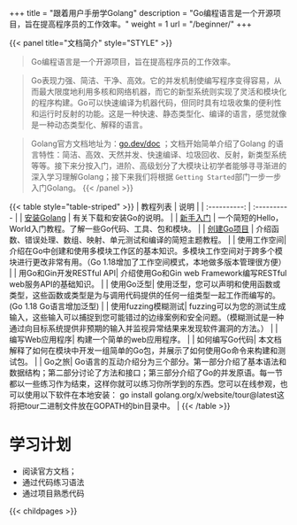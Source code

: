 +++
title = "跟着用户手册学Golang"
description = "Go编程语言是一个开源项目，旨在提高程序员的工作效率。"
weight = 1
url = "/beginner/"
+++

{{< panel title="文档简介" style="STYLE" >}}
> Go编程语言是一个开源项目，旨在提高程序员的工作效率。

> Go表现力强、简洁、干净、高效。它的并发机制使编写程序变得容易，从而最大限度地利用多核和网络机器，而它的新型系统则实现了灵活和模块化的程序构建。Go可以快速编译为机器代码，但同时具有垃圾收集的便利性和运行时反射的功能。这是一种快速、静态类型化、编译的语言，感觉就像是一种动态类型化、解释的语言。

> Golang官方文档地址为：[go.dev/doc](https://go.dev/doc/) ；文档开始简单介绍了Golang 的语言特性：简洁、高效、天然并发、快速编译、垃圾回收、反射，新类型系统等等。接下来分按入门，进阶、高级划分了大模块让初学者能够寻寻渐进的深入学习理解Golang；接下来我们将根据 `Getting Started`部门一步一步入门Golang。
{{< /panel >}}

{{< table style="table-striped" >}}
|  教程列表              | 说明 |
| :----------: | :---------- |
| [安装Golang](/beginner/01.html) | 有关下载和安装Go的说明。 |
| [新手入门](/beginner/02.html) | 一个简短的Hello，World入门教程。了解一些Go代码、工具、包和模块。 |
| [创建Go项目](/beginner/03.html) | 介绍函数、错误处理、数组、映射、单元测试和编译的简短主题教程。 |
| 使用工作空间| 介绍在Go中创建和使用多模块工作区的基本知识。多模块工作空间对于跨多个模块进行更改非常有用。（Go 1.18增加了工作空间模式，本地做多版本管理很方便） |
| 用Go和Gin开发RESTful API| 介绍使用Go和Gin web Framework编写RESTful web服务API的基础知识。 |
| 使用Go泛型| 使用泛型，您可以声明和使用函数或类型，这些函数或类型是为与调用代码提供的任何一组类型一起工作而编写的。(Go 1.18 Go语言增加泛型) |
| 使用fuzzing模糊测试| fuzzing可以为您的测试生成输入，这些输入可以捕捉到您可能错过的边缘案例和安全问题。（模糊测试是一种通过向目标系统提供非预期的输入并监视异常结果来发现软件漏洞的方法。） |
| 编写Web应用程序| 构建一个简单的web应用程序。 |
| 如何编写Go代码| 本文档解释了如何在模块中开发一组简单的Go包，并展示了如何使用Go命令来构建和测试包。 |
| Go之旅| Go语言的互动介绍分为三个部分。第一部分介绍了基本语法和数据结构；第二部分讨论了方法和接口；第三部分介绍了Go的并发原语。每一节都以一些练习作为结束，这样你就可以练习你所学到的东西。您可以在线参观，也可以使用以下软件在本地安装： go install golang.org/x/website/tour@latest这将把tour二进制文件放在GOPATH的bin目录中。 |
{{< /table >}}
# 学习计划
 - 阅读官方文档；
 - 通过代码练习语法
 - 通过项目熟悉代码


{{< childpages >}}
